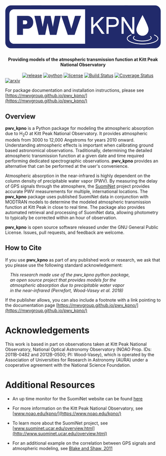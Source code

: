 <h1 align="center">
  <img src="LOGO.png" height="140">
  <br>
</h1>

<h4 align="center">
Providing models of the atmospheric transmission function at
Kitt Peak National Observatory
</h4>

&nbsp;&nbsp;&nbsp;&nbsp;&nbsp;&nbsp;&nbsp;&nbsp;&nbsp;&nbsp;&nbsp;&nbsp;&nbsp;
[![release](https://img.shields.io/badge/version-0.12.1-blue.svg)]()
[![python](https://img.shields.io/badge/python-2.7,%203.5,%203.6,%203.7-blue.svg)]()
[![license](https://img.shields.io/badge/license-GPL%20v3.0-blue.svg)](https://www.gnu.org/licenses/gpl-3.0.en.html)
[![Build Status](https://travis-ci.org/mwvgroup/pwv_kpno.svg?branch=master)](https://travis-ci.org/mwvgroup/pwv_kpno)
[![Coverage Status](https://coveralls.io/repos/github/mwvgroup/pwv_kpno/badge.svg?branch=master)](https://coveralls.io/github/mwvgroup/pwv_kpno?branch=master)
[![arxiv](https://img.shields.io/badge/astro--ph.IM-arXiv%3A1806.09701-B31B1B.svg)](https://arxiv.org/abs/1806.09701)

For package documentation and installation instructions, please see
[https://mwvgroup.github.io/pwv_kpno/](https://mwvgroup.github.io/pwv_kpno/)

## Overview

**pwv_kpno** is a Python package for modeling the atmospheric absorption due
to H<sub>2</sub>O at Kitt Peak National Observatory. It provides atmospheric
models from 3000 to 12,000 Angstroms for years 2010 onward. Understanding atmospheric
effects is important when calibrating ground based astronomical observations.
Traditionally, determining the detailed atmospheric transmission function at a
given date and time required performing dedicated spectrographic observations.
**pwv_kpno** provides an alternative that can be performed at the user's
convenience.

Atmospheric absorption in the near-infrared is highly dependent on the column
density of precipitable water vapor (PWV). By measuring the delay of GPS
signals through the atmosphere, the [SuomiNet](http://www.suominet.ucar.edu)
project provides accurate PWV measurements for multiple, international
locations. The **pwv_kpno** package uses published SuomiNet data in conjunction
with MODTRAN models to determine the modeled atmospheric transmission function
at Kitt Peak in close to real time. The package also provides automated
retrieval and processing of SuomiNet data, allowing photometry to typically be
corrected within an hour of observation.

**pwv_kpno** is open source software released under the GNU General Public
License. Issues, pull requests, and feedback are welcome.

## How to Cite

If you use **pwv_kpno** as part of any published work or research, we ask that
you please use the following standard acknowledgement:

&nbsp;&nbsp;&nbsp;&nbsp;*This research made use of the pwv_kpno python package,*<br>
&nbsp;&nbsp;&nbsp;&nbsp;*an open source project that provides models for the*<br>
&nbsp;&nbsp;&nbsp;&nbsp;*atmospheric absorption due to precipitable water vapor*<br>
&nbsp;&nbsp;&nbsp;&nbsp;*in the near-infrared (Perrefort, Wood-Vasey et al. 2018)*<br>

If the publisher allows, you can also include a footnote with a link pointing
to the documentation page
[https://mwvgroup.github.io/pwv_kpno/](https://mwvgroup.github.io/pwv_kpno/)

# Acknowledgements

This work is based in part on observations taken at Kitt Peak National
Observatory, National Optical Astronomy Observatory (NOAO Prop. IDs: 2011B-0482
and 2012B-0500; PI: Wood-Vasey), which is operated by the Association of
Universities for Research in Astronomy (AURA) under a cooperative agreement
with the National Science Foundation.

# Additional Resources

- An up time monitor for the SuomiNet website can be found
  [here](https://stats.uptimerobot.com/gn1xqsJvj)

- For more information on the Kitt Peak National Observatory, see
  [www.noao.edu/kpno/](https://www.noao.edu/kpno/)

- To learn more about the SuomiNet project, see
  [www.suominet.ucar.edu/overview.html](http://www.suominet.ucar.edu/overview.html)

- For an additional example on the correlation between GPS signals and
  atmospheric modeling, see
  [Blake and Shaw, 2011](https://arxiv.org/abs/1109.6703)
